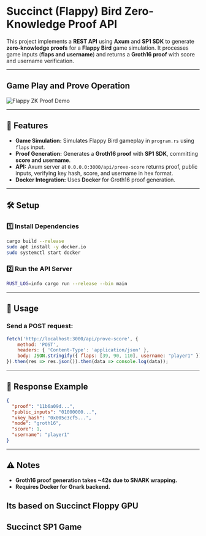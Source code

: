 # Succinct (Flappy) Bird Zero-Knowledge Proof API

This project implements a **REST API** using **Axum** and **SP1 SDK** to generate **zero-knowledge proofs** for a **Flappy Bird** game simulation. It processes game inputs (**flaps and username**) and returns a **Groth16 proof** with score and username verification.

---

## Game Play and Prove Operation

![Flappy ZK Proof Demo](proveandplay.gif)

---

## 🚀 Features

- **Game Simulation:** Simulates Flappy Bird gameplay in `program.rs` using `flaps` input.
- **Proof Generation:** Generates a **Groth16 proof** with **SP1 SDK**, committing **score and username**.
- **API:** Axum server at `0.0.0.0:3000/api/prove-score` returns proof, public inputs, verifying key hash, score, and username in hex format.
- **Docker Integration:** Uses **Docker** for Groth16 proof generation.

---

## 🛠 Setup

### **1️⃣ Install Dependencies**
```bash
cargo build --release
sudo apt install -y docker.io
sudo systemctl start docker
```

### **2️⃣ Run the API Server**
```bash
RUST_LOG=info cargo run --release --bin main
```

---

## 📡 Usage

### **Send a POST request:**
```javascript
fetch('http://localhost:3000/api/prove-score', {
    method: 'POST',
    headers: { 'Content-Type': 'application/json' },
    body: JSON.stringify({ flaps: [39, 90, 110], username: "player1" })
}).then(res => res.json()).then(data => console.log(data));
```

---

## 📜 Response Example
```json
{
  "proof": "11b6a09d...",
  "public_inputs": "01000000...",
  "vkey_hash": "0x005c3cf5...",
  "mode": "groth16",
  "score": 1,
  "username": "player1"
}
```

---

## ⚠ Notes

- **Groth16 proof generation takes ~42s due to SNARK wrapping.**
- **Requires Docker for Gnark backend.**

## Its based on Succinct Floppy GPU

## Succinct SP1 Game